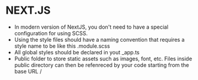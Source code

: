 # NEXT.JS

- In modern version of NextJS, you don't need to have a special configuration for using SCSS.
- Using the style files should have a naming convention that requires a style name to be like this <your-style-name>.module.scss
- All global styles should be declared in yout _app.ts
- Public folder to store static assets such as images, font, etc. Files inside public directory can then be refenreced by your code starting from the base URL /